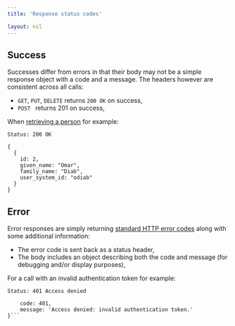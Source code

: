 ```yaml
---
title: 'Response status codes'

layout: nil
---
```


## Success

Successes differ from errors in that their body may not be a simple response object with a code and a message. The headers however are consistent across all calls:

* `GET`, `PUT`, `DELETE` returns `200 OK` on success,
* `POST ` returns 201 on success,

When [retrieving a person](#get-person) for example:

```Status: 200 OK```
```
{
  {
    id: 2,
    given_name: "Omar",
    family_name: "Diab",
    user_system_id: "odiab"
  }
}
```

## Error

Error responses are simply returning [standard HTTP error codes](http://www.w3.org/Protocols/rfc2616/rfc2616-sec10.html) along with some additional information:

* The error code is sent back as a status header,
* The body includes an object describing both the code and message (for debugging and/or display purposes),

For a call with an invalid authentication token for example:

```Status: 401 Access denied```
```{
    code: 401,
    message: 'Access denied: invalid authentication token.'
}```
